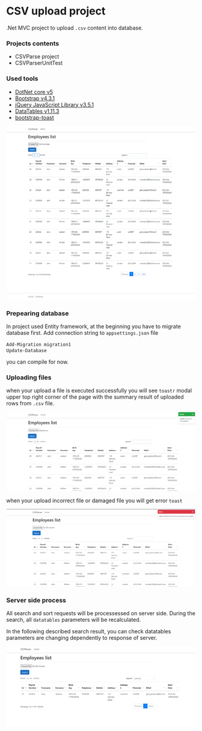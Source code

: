 # CSV upload project

.Net MVC project to upload ```.csv``` content into database.

### Projects contents
*  CSVParse project
*  CSVParserUnitTest

### Used tools
* [DotNet core v5](https://dotnet.microsoft.com/download)
* [Bootstrap v4.3.1](https://getbootstrap.com/)
* [jQuery JavaScript Library v3.5.1](https://jquery.com/)
* [DataTables v1.11.3](https://cdn.datatables.net/1.11.3/js/jquery.dataTables.min.js)
* [bootstrap-toast](https://www.jqueryscript.net/other/bootstrap-toasts-manager.html)

![main screen](./assets/main_screen.png)

### Prepearing database

In project used Entity framework, at the beginning you have to migrate database first.
Add connection string to ```appsettings.json``` file 

```
Add-Migration migration1
Update-Database
```

you can compile for now.

### Uploading files

when your upload a file is executed successfully you will see ```toastr``` modal upper top right corner of the page with the summary result of uploaded rows from ```.csv``` file.

![import success](./assets/import_success.png)

when your upload incorrect file or damaged file you will get error ```toast```
 
![import error](./assets/import_error.png)

### Server side process
All search and sort requests will be processessed on server side. 
During the search, all ```datatables``` parameters will be recalculated. 

In the following described search result, you can check datatables parameters are changing dependently to response of server.

![main screen](./assets/search_result.png)